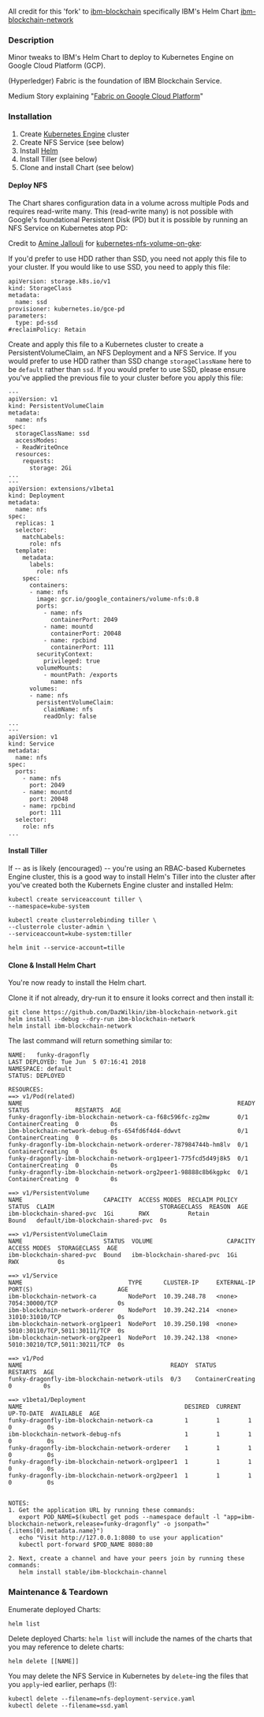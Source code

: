 All credit for this 'fork' to [ibm-blockchain](https://ibm-blockchain.github.io) specifically IBM's Helm Chart [ibm-blockchain-network](https://github.com/IBM-Blockchain/ibm-container-service/tree/master/helm-charts/ibm-blockchain-network)

### Description ###
Minor tweaks to IBM's Helm Chart to deploy to Kubernetes Engine on Google Cloud Platform (GCP).

(Hyperledger) Fabric is the foundation of IBM Blockchain Service.

Medium Story explaining "[Fabric on Google Cloud Platform](https://medium.com/google-cloud/fabric-on-google-cloud-platform-97525323457c)"

### Installation ###

1. Create [Kubernetes Engine](https://cloud.google.com/kubernetes-engine/) cluster
1. Create NFS Service (see below)
1. Install [Helm](https://www.helm.sh/)
1. Install Tiller (see below)
1. Clone and install Chart (see below)

#### Deploy NFS ####

The Chart shares configuration data in a volume across multiple Pods and requires read-write many. This (read-write many) is not possible with Google's foundational Persistent Disk (PD) but it is possible by running an NFS Service on Kubernetes atop PD:

Credit to [Amine Jallouli](https://github.com/mappedinn) for [kubernetes-nfs-volume-on-gke](https://github.com/mappedinn/kubernetes-nfs-volume-on-gke):

If you'd prefer to use HDD rather than SSD, you need not apply this file to your cluster. If you would like to use SSD, you need to apply this file:

```
apiVersion: storage.k8s.io/v1
kind: StorageClass
metadata:
  name: ssd
provisioner: kubernetes.io/gce-pd
parameters:
  type: pd-ssd
#reclaimPolicy: Retain
```

Create and apply this file to a Kubernetes cluster to create a PersistentVolumeClaim, an NFS Deployment and a NFS Service. If you would prefer to use HDD rather than SSD change `storageClassName` here to be `default` rather than `ssd`. If you would prefer to use SSD, please ensure you've applied the previous file to your cluster before you apply this file:

```
---
apiVersion: v1
kind: PersistentVolumeClaim
metadata:
  name: nfs
spec:
  storageClassName: ssd
  accessModes:
  - ReadWriteOnce
  resources:
    requests:
      storage: 2Gi
...
---
apiVersion: extensions/v1beta1
kind: Deployment
metadata:
  name: nfs
spec:
  replicas: 1
  selector:
    matchLabels:
      role: nfs
  template:
    metadata:
      labels:
        role: nfs
    spec:
      containers:
      - name: nfs
        image: gcr.io/google_containers/volume-nfs:0.8
        ports:
          - name: nfs
            containerPort: 2049
          - name: mountd
            containerPort: 20048
          - name: rpcbind
            containerPort: 111
        securityContext:
          privileged: true
        volumeMounts:
          - mountPath: /exports
            name: nfs
      volumes:
      - name: nfs
        persistentVolumeClaim:
          claimName: nfs
          readOnly: false
...
---
apiVersion: v1
kind: Service
metadata:
  name: nfs
spec:
  ports:
    - name: nfs
      port: 2049
    - name: mountd
      port: 20048
    - name: rpcbind
      port: 111
  selector:
    role: nfs
...
```

#### Install Tiller ####

If -- as is likely (encouraged) -- you're using an RBAC-based Kubernetes Engine cluster, this is a good way to install Helm's Tiller into the cluster after you've created both the Kubernets Engine cluster and installed Helm:

```
kubectl create serviceaccount tiller \
--namespace=kube-system

kubectl create clusterrolebinding tiller \
--clusterrole cluster-admin \
--serviceaccount=kube-system:tiller

helm init --service-account=tille
```

#### Clone & Install Helm Chart ####

You're now ready to install the Helm chart.

Clone it if not already, dry-run it to ensure it looks correct and then install it:

```
git clone https://github.com/DazWilkin/ibm-blockchain-network.git
helm install --debug --dry-run ibm-blockchain-network
helm install ibm-blockchain-network
```

The last command will return something similar to:
```
NAME:   funky-dragonfly
LAST DEPLOYED: Tue Jun  5 07:16:41 2018
NAMESPACE: default
STATUS: DEPLOYED

RESOURCES:
==> v1/Pod(related)
NAME                                                             READY  STATUS             RESTARTS  AGE
funky-dragonfly-ibm-blockchain-network-ca-f68c596fc-zg2mw        0/1    ContainerCreating  0         0s
ibm-blockchain-network-debug-nfs-654fd6f4d4-ddwvt                0/1    ContainerCreating  0         0s
funky-dragonfly-ibm-blockchain-network-orderer-787984744b-hm8lv  0/1    ContainerCreating  0         0s
funky-dragonfly-ibm-blockchain-network-org1peer1-775fcd5d49j8k5  0/1    ContainerCreating  0         0s
funky-dragonfly-ibm-blockchain-network-org2peer1-98888c8b6kgpkc  0/1    ContainerCreating  0         0s

==> v1/PersistentVolume
NAME                       CAPACITY  ACCESS MODES  RECLAIM POLICY  STATUS  CLAIM                              STORAGECLASS  REASON  AGE
ibm-blockchain-shared-pvc  1Gi       RWX           Retain          Bound   default/ibm-blockchain-shared-pvc  0s

==> v1/PersistentVolumeClaim
NAME                       STATUS  VOLUME                     CAPACITY  ACCESS MODES  STORAGECLASS  AGE
ibm-blockchain-shared-pvc  Bound   ibm-blockchain-shared-pvc  1Gi       RWX           0s

==> v1/Service
NAME                              TYPE      CLUSTER-IP     EXTERNAL-IP  PORT(S)                        AGE
ibm-blockchain-network-ca         NodePort  10.39.248.78   <none>       7054:30000/TCP                 0s
ibm-blockchain-network-orderer    NodePort  10.39.242.214  <none>       31010:31010/TCP                0s
ibm-blockchain-network-org1peer1  NodePort  10.39.250.198  <none>       5010:30110/TCP,5011:30111/TCP  0s
ibm-blockchain-network-org2peer1  NodePort  10.39.242.138  <none>       5010:30210/TCP,5011:30211/TCP  0s

==> v1/Pod
NAME                                          READY  STATUS             RESTARTS  AGE
funky-dragonfly-ibm-blockchain-network-utils  0/3    ContainerCreating  0         0s

==> v1beta1/Deployment
NAME                                              DESIRED  CURRENT  UP-TO-DATE  AVAILABLE  AGE
funky-dragonfly-ibm-blockchain-network-ca         1        1        1           0          0s
ibm-blockchain-network-debug-nfs                  1        1        1           0          0s
funky-dragonfly-ibm-blockchain-network-orderer    1        1        1           0          0s
funky-dragonfly-ibm-blockchain-network-org1peer1  1        1        1           0          0s
funky-dragonfly-ibm-blockchain-network-org2peer1  1        1        1           0          0s


NOTES:
1. Get the application URL by running these commands:
   export POD_NAME=$(kubectl get pods --namespace default -l "app=ibm-blockchain-network,release=funky-dragonfly" -o jsonpath="{.items[0].metadata.name}")
   echo "Visit http://127.0.0.1:8080 to use your application"
   kubectl port-forward $POD_NAME 8080:80

2. Next, create a channel and have your peers join by running these commands:
   helm install stable/ibm-blockchain-channel
```

### Maintenance & Teardown ###

Enumerate deployed Charts:
```
helm list
```

Delete deployed Charts:
`helm list` will include the names of the charts that you may reference to delete charts:
```
helm delete [[NAME]]
```

You may delete the NFS Service in Kubernetes by `delete`-ing the files that you `apply`-ied earlier, perhaps (!):
```
kubectl delete --filename=nfs-deployment-service.yaml
kubectl delete --filename=ssd.yaml
```
